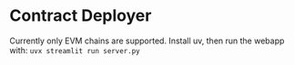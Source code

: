 # Contract Deployer

Currently only EVM chains are supported.
Install uv, then run the webapp with: `uvx streamlit run server.py`

